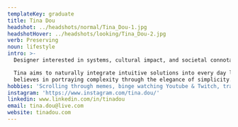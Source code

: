 ```yaml
---
templateKey: graduate
title: Tina Dou
headshot: ../headshots/normal/Tina_Dou-1.jpg
headshotHover: ../headshots/looking/Tina_Dou-2.jpg
verb: Preserving
noun: lifestyle
intro: >-
  Designer interested in systems, cultural impact, and societal connotations.

  Tina aims to naturally integrate intuitive solutions into every day life. She
  believes in portraying complexity through the elegance of simplicity. 
hobbies: 'Scrolling through memes, binge watching Youtube & Twitch, travelling'
instagram: 'https://www.instagram.com/tina.dou/'
linkedin: www.linkedin.com/in/tinadou
email: tina.dou@live.com
website: tinadou.com
---
```


